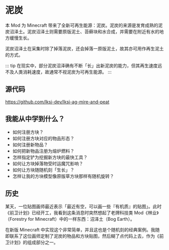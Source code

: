 # 泥炭

本 Mod 为 Minecraft 带来了全新可再生能源：泥炭。泥炭的来源是发育成熟的泥炭沼泽土。泥炭沼泽土则需要原版泥土、苔藓块和水合成，并需要在附近有水的地方缓慢生长。

泥炭沼泽土在采集时除了掉落泥炭，还会掉落一原版泥土，故其亦可用作再生泥土的方式。

::: tip
在现实中，部分泥炭沼泽确有不断「长」出新泥炭的能力，但其再生速度远不及人类消耗速度，故通常不视泥炭为可再生能源。
:::

## 源代码

https://github.com/lksj-dev/lksj-ag-mire-and-peat

## 我能从中学到什么？

- 如何注册方块？
- 如何注册方块对应的物品形态？
- 如何注册新物品？
- 如何把新物品注册为熔炉燃料？
- 怎样指定铲为挖掘新方块的最快工具？
- 如何让方块掉落物受时运魔咒影响？
- 如何让方块随随机刻「生长」？
- 怎样让我的方块模型像原版草方块那样有随机旋转？

## 历史

某天，一位贴图画师最近表示「最近有空，可以画一些『有机质』的贴图」。此时《前卫计划》已经开工，我看到这条消息时突然想起了老牌科技类 Mod《林业》（Forestry for Minecraft）中的一样东西：沼泽土（Bog Earth）。

在新版 Minecraft 中实现这个非常简单，并且这也是个随机刻的经典案例。我随即联系了这位画师定制了泥炭的物品和方块贴图，然后糊了点代码上去，作为《前卫计划》的组成部分之一。